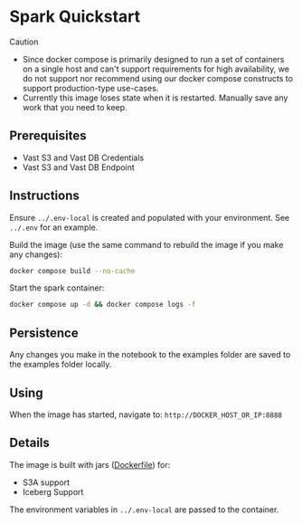 # Spark Quickstart

> [!CAUTION]
> - Since docker compose is primarily designed to run a set of containers on a single host and can't support requirements for high availability, we do not support nor recommend using our docker compose constructs to support production-type use-cases.
> - Currently this image loses state when it is restarted.  Manually save any work that you need to keep.

## Prerequisites

- Vast S3 and Vast DB Credentials
- Vast S3 and Vast DB Endpoint

## Instructions

Ensure `../.env-local` is created and populated with your environment.  See `../.env` for an example.

Build the image (use the same command to rebuild the image if you make any changes):

```bash
docker compose build --no-cache
```

Start the spark container:

```bash
docker compose up -d && docker compose logs -f
```

## Persistence

Any changes you make in the notebook to the examples folder are saved to the examples folder locally.

## Using

When the image has started, navigate to: `http://DOCKER_HOST_OR_IP:8888`

## Details

The image is built with jars ([Dockerfile](./docker/Dockerfile)) for:

- S3A support
- Iceberg Support

The environment variables in `../.env-local` are passed to the container.